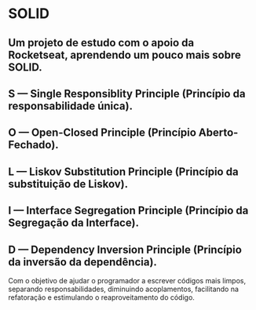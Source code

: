 # SOLID
## Um projeto de estudo com o apoio da Rocketseat, aprendendo um pouco mais sobre SOLID.
## S — Single Responsiblity Principle (Princípio da responsabilidade única).
## O — Open-Closed Principle (Princípio Aberto-Fechado).
## L — Liskov Substitution Principle (Princípio da substituição de Liskov).
## I — Interface Segregation Principle (Princípio da Segregação da Interface).
## D — Dependency Inversion Principle (Princípio da inversão da dependência).

Com o objetivo de ajudar o programador a escrever códigos mais limpos, separando responsabilidades, diminuindo acoplamentos, facilitando na refatoração e estimulando o reaproveitamento do código.

